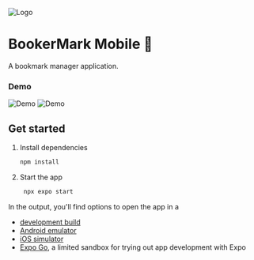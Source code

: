 ![Logo](https://booker-mark.vercel.app/_next/image?url=%2Ffavicon.png&w=128&q=75)

# BookerMark Mobile 👋

A bookmark manager application.

### Demo

![Demo](https://booker-mark.vercel.app/preview_signin_mobile.png)
![Demo](https://booker-mark.vercel.app/preview_home_mobile.png)

## Get started

1. Install dependencies

   ```bash
   npm install
   ```

2. Start the app

   ```bash
    npx expo start
   ```

In the output, you'll find options to open the app in a

- [development build](https://docs.expo.dev/develop/development-builds/introduction/)
- [Android emulator](https://docs.expo.dev/workflow/android-studio-emulator/)
- [iOS simulator](https://docs.expo.dev/workflow/ios-simulator/)
- [Expo Go](https://expo.dev/go), a limited sandbox for trying out app development with Expo
